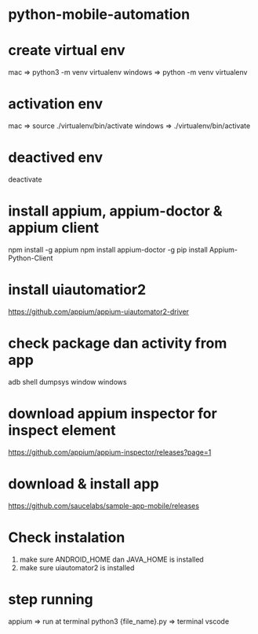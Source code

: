 # python-mobile-automation

# create virtual env
mac => python3 -m venv virtualenv
windows => python -m venv virtualenv

# activation env
mac => source ./virtualenv/bin/activate
windows => ./virtualenv/bin/activate

# deactived env
deactivate


# install appium,  appium-doctor & appium client
npm install -g appium
npm install appium-doctor -g
pip install Appium-Python-Client


# install uiautomatior2
https://github.com/appium/appium-uiautomator2-driver

# check package dan activity from app
adb shell dumpsys window windows

# download appium inspector for inspect element
https://github.com/appium/appium-inspector/releases?page=1

# download & install app
https://github.com/saucelabs/sample-app-mobile/releases

# Check instalation
1. make sure ANDROID_HOME dan JAVA_HOME is installed
2. make sure uiautomator2 is installed

# step running
appium => run at terminal
python3 {file_name}.py => terminal vscode
